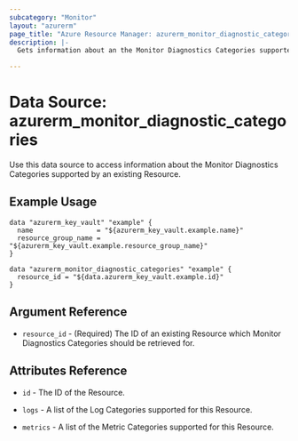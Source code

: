 ```yaml
---
subcategory: "Monitor"
layout: "azurerm"
page_title: "Azure Resource Manager: azurerm_monitor_diagnostic_categories"
description: |-
  Gets information about an the Monitor Diagnostics Categories supported by an existing Resource.

---
```


# Data Source: azurerm_monitor_diagnostic_categories

Use this data source to access information about the Monitor Diagnostics Categories supported by an existing Resource.

## Example Usage

```hcl
data "azurerm_key_vault" "example" {
  name                = "${azurerm_key_vault.example.name}"
  resource_group_name = "${azurerm_key_vault.example.resource_group_name}"
}

data "azurerm_monitor_diagnostic_categories" "example" {
  resource_id = "${data.azurerm_key_vault.example.id}"
}
```

## Argument Reference

* `resource_id` - (Required) The ID of an existing Resource which Monitor Diagnostics Categories should be retrieved for.

## Attributes Reference

* `id` - The ID of the Resource.

* `logs` - A list of the Log Categories supported for this Resource.

* `metrics` - A list of the Metric Categories supported for this Resource.
